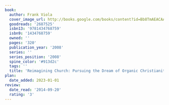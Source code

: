 ```yaml
---
book:
  author: Frank Viola
  cover_image_url: http://books.google.com/books/content?id=Bb8TmAEACAAJ&printsec=frontcover&img=1&zoom=1&source=gbs_api
  goodreads: '2687525'
  isbn13: '9781434768759'
  isbn9: '1434768759'
  owned: ''
  pages: '320'
  publication_year: '2008'
  series: ''
  series_position: '2008'
  spine_color: '#913d2c'
  tags: ''
  title: 'Reimagining Church: Pursuing the Dream of Organic Christianity'
plan:
  date_added: 2023-01-01
review:
  date_read: '2014-09-20'
  rating: '3'
---
```

